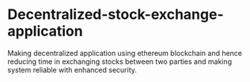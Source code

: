 # Decentralized-stock-exchange-application
Making decentralized application using ethereum blockchain and hence reducing time in exchanging stocks between two parties and making system reliable with enhanced security.
